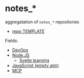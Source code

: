 # notes_*

aggregatation of `notes_*` repositories


- [repo TEMPLATE](https://github.com/AlekOmOm/notes_TEMPLATE)

Fields:
- [DevOps](https://github.com/AlekOmOm/notes_DevOps)
- [Node.JS](https://github.com/AlekOmOm/notes_NodeJS)
    - [Svelte learning](https://github.com/AlekOmOm/Svelte-learning-notes)
- [JavaScript (empty atm)](https://github.com/AlekOmOm/notes_JS)
- [MCP](https://github.com/AlekOmOm/notes_MCP)

